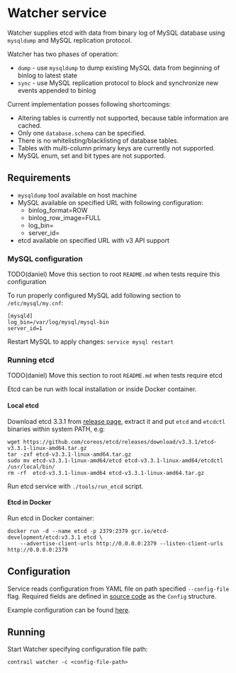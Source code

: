 # Watcher service

Watcher supplies etcd with data from binary log of MySQL database using `mysqldump` and
MySQL replication protocol.

Watcher has two phases of operation:
* `dump` - use `mysqldump` to dump existing MySQL data from beginning of binlog to latest state
* `sync` - use MySQL replication protocol to block and synchronize new events appended to binlog

Current implementation posses following shortcomings:
* Altering tables is currently not supported, because table information are cached.
* Only one `database.schema` can be specified.
* There is no whitelisting/blacklisting of database tables.
* Tables with multi-column primary keys are currently not supported.
* MySQL enum, set and bit types are not supported.

## Requirements

* `mysqldump` tool available on host machine
* MySQL available on specified URL with following configuration:
  * binlog_format=ROW
  * binlog_row_image=FULL
  * log_bin=<path-to-binary-logs>
  * server_id=<server-id>
* etcd available on specified URL with v3 API support

### MySQL configuration
TODO(daniel) Move this section to root `README.md` when tests require this configuration

To run properly configured MySQL add following section to `/etc/mysql/my.cnf`: 

``` shell
[mysqld]
log_bin=/var/log/mysql/mysql-bin
server_id=1
```

Restart MySQL to apply changes: `service mysql restart`

### Running etcd
TODO(daniel) Move this section to root `README.md` when tests require etcd

Etcd can be run with local installation or inside Docker container.

#### Local etcd

Download etcd 3.3.1 from [release page][etcd-releases], extract it and put `etcd` and `etcdctl` binaries
within system PATH, e.g:

``` shell
wget https://github.com/coreos/etcd/releases/download/v3.3.1/etcd-v3.3.1-linux-amd64.tar.gz
tar -zxf etcd-v3.3.1-linux-amd64.tar.gz
sudo mv etcd-v3.3.1-linux-amd64/etcd etcd-v3.3.1-linux-amd64/etcdctl /usr/local/bin/
rm -rf  etcd-v3.3.1-linux-amd64 etcd-v3.3.1-linux-amd64.tar.gz
```

Run etcd service with `./tools/run_etcd` script.

[etcd-releases]: https://github.com/coreos/etcd/releases/

#### Etcd in Docker

Run etcd in Docker container:

``` shell
docker run -d --name etcd -p 2379:2379 gcr.io/etcd-development/etcd:v3.3.1 etcd \
	--advertise-client-urls http://0.0.0.0:2379 --listen-client-urls http://0.0.0.0:2379
```

## Configuration

Service reads configuration from YAML file on path specified `--config-file` flag.
Required fields are defined in [source code](../pkg/watcher/service.go) as the `Config` structure.

Example configuration can be found [here](../sample/watcher.yml).  

## Running

Start Watcher specifying configuration file path:

	contrail watcher -c <config-file-path>
